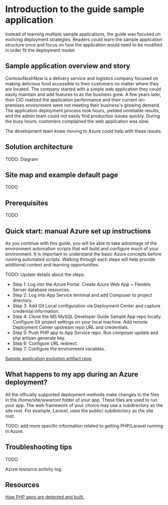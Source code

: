 # Introduction to the guide sample application

Instead of learning multiple sample applications, the guide was focused on evolving deployment strategies. Readers could learn the sample application structure once and focus on how the application would need to be modified in order fit the deployment model.

## Sample application overview and story

ContosoNoshNow is a delivery service and logistics company focused on making delicious food accessible to their customers no matter where they are located. The company started with a simple web application they could easily maintain and add features to as the business grew. A few years later, their CIO realized the application performance and their current on-premises environment were not meeting their business's growing demand. The application deployment process took hours, yielded unreliable results, and the admin team could not easily find production issues quickly. During the busy hours, customers complained the web application was slow.

The development team knew moving to Azure could help with these issues.

## Solution architecture

TODO: Diagram

## Site map and example default page

TODO

## Prerequisites

TODO

## Quick start: manual Azure set up instructions

As you continue with this guide, you will be able to take advantage of the environment automation scripts that will build and configure much of your environment. It is important to understand the basic Azure concepts before running automated scripts. Walking through each steps will help provide additional context and learning opportunities.

TODO: Update details about the steps.

- Step 1: Log into the Azure Portal. Create Azure Web App + Flexible Server database resources.
- Step 2: Log into App Service terminal and add Composer to project directory.
- Step 3: Add Git Local configuration via Deployment Center and capture credential information.
- Step 4: Clone the MS MySQL Developer Guide Sample App repo locally. Configure Git project settings on your local machine. Add remote Deployment Center upstream repo URL and credentials.
- Step 5: Push PHP app to App Service repo. Run composer update and php artisan generate key.
- Step 6: Configure URL redirect.
- Step 7: Configure the environment variables.

[Sample application evolution artifact repo](https://)

## What happens to my app during an Azure deployment?

All the officially supported deployment methods make changes to the files in the /home/site/wwwroot folder of your app. These files are used to run your app.  The web framework of your choice may use a subdirectory as the site root. For example, Laravel, uses the public/ subdirectory as the site root.

TODO: add more specific information related to getting PHP/Laravel running in Azure.

## Troubleshooting tips

TODO

Azure resource activity log.

## Resources

[How PHP apps are detected and built.](https://github.com/microsoft/Oryx/blob/main/doc/runtimes/php.md)

